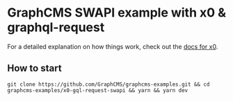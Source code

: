 # GraphCMS SWAPI example with x0 & graphql-request

For a detailed explanation on how things work, check out the [docs for x0](https://github.com/c8r/x0).

## How to start
```
git clone https://github.com/GraphCMS/graphcms-examples.git && cd graphcms-examples/x0-gql-request-swapi && yarn && yarn dev
```
